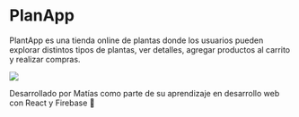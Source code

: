 # PlanApp

PlantApp es una tienda online de plantas donde los usuarios pueden explorar distintos tipos de plantas, ver detalles, agregar productos al carrito y realizar compras.

<div>
<img src= "./readme.png">
</div>


Desarrollado por Matías como parte de su aprendizaje en desarrollo web con React y Firebase 🌱

